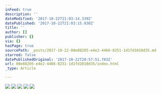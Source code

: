 ```yaml
---
inFeed: true
description: ''
dateModified: '2017-10-22T21:03:14.339Z'
datePublished: '2017-10-22T21:03:15.030Z'
title: ''
author: []
publisher: {}
via: {}
hasPage: true
sourcePath: _posts/2017-10-22-00e88205-e4e2-4466-8251-1d1fd1010d35.md
starred: false
datePublishedOriginal: '2017-10-22T20:57:51.783Z'
url: 00e88205-e4e2-4466-8251-1d1fd1010d35/index.html
_type: Article

---
```

![](https://the-grid-user-content.s3-us-west-2.amazonaws.com/c9137f59-33de-40f8-8e15-1b0c3db38eb5.jpg)
![](https://the-grid-user-content.s3-us-west-2.amazonaws.com/843f3c80-f79d-4b46-8a3d-d450e3bc12b7.jpg)
![](https://the-grid-user-content.s3-us-west-2.amazonaws.com/281ca4cf-40f2-48dc-9e8c-6769d5626cf2.jpg)
![](https://the-grid-user-content.s3-us-west-2.amazonaws.com/d9a16860-11cb-4801-9cb1-7e203e2d14ef.jpg)
![](https://the-grid-user-content.s3-us-west-2.amazonaws.com/ee144aed-b5c7-46b9-bbe8-0ff4b34125f5.jpg)